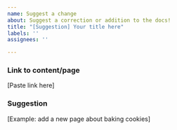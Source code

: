 ```yaml
---
name: Suggest a change
about: Suggest a correction or addition to the docs!
title: "[Suggestion] Your title here"
labels: ''
assignees: ''

---
```


### Link to content/page

[Paste link here]

### Suggestion

[Example: add a new page about baking cookies]
